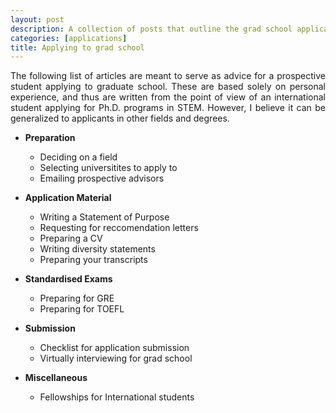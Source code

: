 ```yaml
---
layout: post
description: A collection of posts that outline the grad school application process
categories: [applications]
title: Applying to grad school
---
```

<p align="justify">
The following list of articles are meant to serve as advice for a prospective student applying to graduate school. These are based solely on personal experience, and thus are written from the point of view of an international student applying for Ph.D. programs in STEM. However, I believe it can be generalized to applicants in other fields and degrees.
</p>

* **Preparation**
  * Deciding on a field
  * Selecting universitites to apply to
  * Emailing prospective advisors


* **Application Material**
  * Writing a Statement of Purpose
  * Requesting for reccomendation letters
  * Preparing a CV
  * Writing diversity statements
  * Preparing your transcripts


* **Standardised Exams**
  * Preparing for GRE
  * Preparing for TOEFL


* **Submission**
  * Checklist for application submission
  * Virtually interviewing for grad school 


* **Miscellaneous**
  * Fellowships for International students
